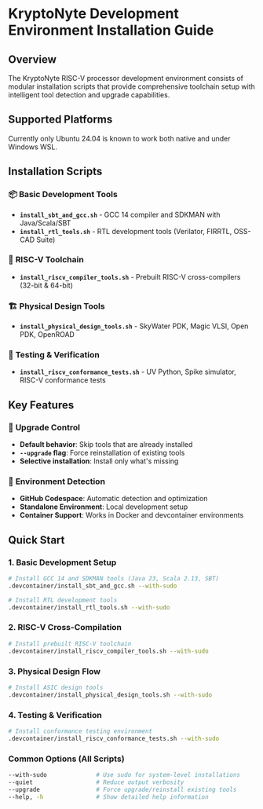 # KryptoNyte Development Environment Installation Guide

## Overview

The KryptoNyte RISC-V processor development environment consists of modular installation scripts that provide comprehensive toolchain setup with intelligent tool detection and upgrade capabilities.

## Supported Platforms
Currently only Ubuntu 24.04 is known to work both native and under Windows WSL.

## Installation Scripts

### 📦 **Basic Development Tools**
- **`install_sbt_and_gcc.sh`** - GCC 14 compiler and SDKMAN with Java/Scala/SBT
- **`install_rtl_tools.sh`** - RTL development tools (Verilator, FIRRTL, OSS-CAD Suite)

### 🔧 **RISC-V Toolchain**
- **`install_riscv_compiler_tools.sh`** - Prebuilt RISC-V cross-compilers (32-bit & 64-bit)

### 🏗️ **Physical Design Tools**
- **`install_physical_design_tools.sh`** - SkyWater PDK, Magic VLSI, Open PDK, OpenROAD

### 🧪 **Testing & Verification**
- **`install_riscv_conformance_tests.sh`** - UV Python, Spike simulator, RISC-V conformance tests

## Key Features

### 🔄 **Upgrade Control**
- **Default behavior**: Skip tools that are already installed
- **`--upgrade` flag**: Force reinstallation of existing tools
- **Selective installation**: Install only what's missing

### 🎯 **Environment Detection**
- **GitHub Codespace**: Automatic detection and optimization
- **Standalone Environment**: Local development setup
- **Container Support**: Works in Docker and devcontainer environments

## Quick Start

### 1. Basic Development Setup
```bash
# Install GCC 14 and SDKMAN tools (Java 23, Scala 2.13, SBT)
.devcontainer/install_sbt_and_gcc.sh --with-sudo

# Install RTL development tools
.devcontainer/install_rtl_tools.sh --with-sudo
```

### 2. RISC-V Cross-Compilation
```bash
# Install prebuilt RISC-V toolchain
.devcontainer/install_riscv_compiler_tools.sh --with-sudo
```

### 3. Physical Design Flow
```bash
# Install ASIC design tools
.devcontainer/install_physical_design_tools.sh --with-sudo
```

### 4. Testing & Verification
```bash
# Install conformance testing environment
.devcontainer/install_riscv_conformance_tests.sh --with-sudo
```

### Common Options (All Scripts)
```bash
--with-sudo              # Use sudo for system-level installations
--quiet                  # Reduce output verbosity
--upgrade                # Force upgrade/reinstall existing tools
--help, -h               # Show detailed help information
```

